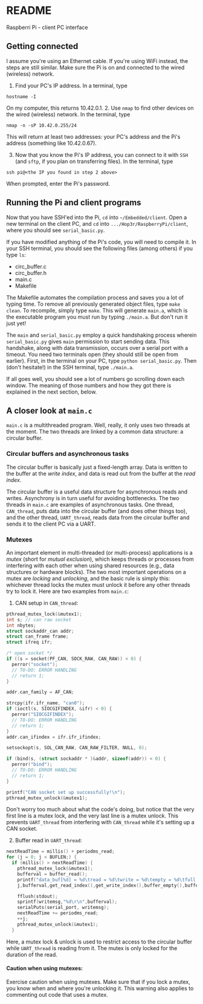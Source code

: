 # README
Raspberri Pi - client PC interface

## Getting connected
I assume you're using an Ethernet cable. If you're using WiFi instead, the steps are still similar. Make sure the Pi is on and connected to the wired (wireless) network.

1. Find your PC's IP address. In a terminal, type
```
hostname -I
```
On my computer, this returns 10.42.0.1.
2. Use `nmap` to find other devices on the wired (wireless) network. In the terminal, type
```
nmap -n -sP 10.42.0.255/24
```
This will return at least two addresses: your PC's address and the Pi's address (something like 10.42.0.67).

3. Now that you know the Pi's IP address, you can connect to it with `SSH` (and `sftp`, if you plan on transferring files). In the terminal, type
```
ssh pi@<the IP you found in step 2 above>
```
When prompted, enter the Pi's password.

## Running the Pi and client programs
Now that you have SSH'ed into the Pi, `cd` into `~/Embedded/client`. Open a new terminal on the client PC, and `cd` into `.../Hop3r/RaspberryPi/client`, where you should see `serial_basic.py`.

If you have modified anything of the Pi's code, you will need to compile it. In your SSH terminal, you should see the following files (among others) if you type `ls`:
* circ_buffer.c
* circ_buffer.h
* main.c
* Makefile

The Makefile automates the compilation process and saves you a lot of typing time. To remove all previously generated object files, type `make clean`. To recompile, simply type `make`. This will generate `main.a`, which is the executable program you must run by typing `./main.a`. But don't run it just yet!

The `main` and `serial_basic.py` employ a quick handshaking process wherein `serial_basic.py` gives `main` permission to start sending data. This handshake, along with data transmission, occurs over a serial port with a timeout.
You need two terminals open (they should still be open from earlier). First, in the terminal on your PC, type `python serial_basic.py`. Then (don't hesitate!) in the SSH terminal, type `./main.a`.

If all goes well, you should see a lot of numbers go scrolling down each window. The meaning of those numbers and how they got there is explained in the next section, below.

## A closer look at `main.c`
`main.c` is a multithreaded program. Well, really, it only uses two threads at the moment. The two threads are linked by a common data structure: a circular buffer.

### Circular buffers and asynchronous tasks

The circular buffer is basically just a fixed-length array. Data is written to the buffer at the _write index_, and data is read out from the buffer at the _read index_.

The circular buffer is a useful data structure for asynchronous reads and writes. Asynchrony is in turn useful for avoiding bottlenecks. The two threads in `main.c` are examples of asynchronous tasks. One thread, `CAN_thread`, puts data into the circular buffer (and does other things too), and the other thread, `UART_thread`, reads data from the circular buffer and sends it to the client PC via a UART.

### Mutexes

An important element in multi-threaded (or multi-process) applications is a _mutex_ (short for _mutual exclusion_), which keeps threads or processes from interfering with each other when using shared resources (e.g., data structures or hardware blocks). The two most important operations on a mutex are _locking_ and _unlocking_, and the basic rule is simply this: whichever thread locks the mutex must unlock it before any other threads try to lock it. Here are two examples from `main.c`:

1. CAN setup in `CAN_thread`:

```c
pthread_mutex_lock(&mutex1);
int s; // can raw socket
int nbytes;
struct sockaddr_can addr;
struct can_frame frame;
struct ifreq ifr;

/* open socket */
if ((s = socket(PF_CAN, SOCK_RAW, CAN_RAW)) < 0) {
  perror("socket");
  // TO-DO: ERROR HANDLING
  // return 1;
}

addr.can_family = AF_CAN;

strcpy(ifr.ifr_name, "can0");
if (ioctl(s, SIOCGIFINDEX, &ifr) < 0) {
  perror("SIOCGIFINDEX");
  // TO-DO: ERROR HANDLING
  // return 1;
}
addr.can_ifindex = ifr.ifr_ifindex;

setsockopt(s, SOL_CAN_RAW, CAN_RAW_FILTER, NULL, 0);

if (bind(s, (struct sockaddr * )&addr, sizeof(addr)) < 0) {
  perror("bind");
  // TO-DO: ERROR HANDLING
  // return 1;
}

printf("CAN socket set up successfully!\n");
pthread_mutex_unlock(&mutex1);
```
Don't worry too much about what the code's doing, but notice that the very first line is a mutex lock, and the very last line is a mutex unlock. This prevents `UART_thread` from interfering with `CAN_thread` while it's setting up a CAN socket.

2. Buffer read in `UART_thread`:

```c
nextReadTime = millis() + periodms_read;
for (j = 0; j < BUFLEN;) {
  if (millis() > nextReadTime) {
    pthread_mutex_lock(&mutex1);
    bufferval = buffer_read();
    printf("data_buf[%d] = %d\tread = %d\twrite = %d\tempty = %d\tfull = %d\n",\
    j,bufferval,get_read_index(),get_write_index(),buffer_empty(),buffer_full());

    fflush(stdout);
    sprintf(writemsg,"%d\r\n",bufferval);
    serialPuts(serial_port, writemsg);
    nextReadTime += periodms_read;
    ++j;
    pthread_mutex_unlock(&mutex1);
  }
```

Here, a mutex lock & unlock is used to restrict access to the circular buffer while `UART_thread` is reading from it. The mutex is only locked for the duration of the read.

#### Caution when using mutexes:
Exercise caution when using mutexes. Make sure that if you lock a mutex, you know when and where you're unlocking it. This warning also applies to commenting out code that uses a mutex.
